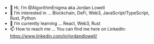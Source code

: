 - 👋 Hi, I’m @AlgorithmEnigma aka Jordan Lowell
- 👀 I’m interested in ... Blockchain, DeFi, Web3, JavaScript/TypeScript, Rust, Python
- 🌱 I’m currently learning ... React, Web3, Rust
- 📫 How to reach me ... You can find me here on LinkedIn: https://www.linkedin.com/in/jordandlowell/

<!---
AlgorithmEnigma/AlgorithmEnigma is a ✨ special ✨ repository because its `README.md` (this file) appears on your GitHub profile.
You can click the Preview link to take a look at your changes.
--->
